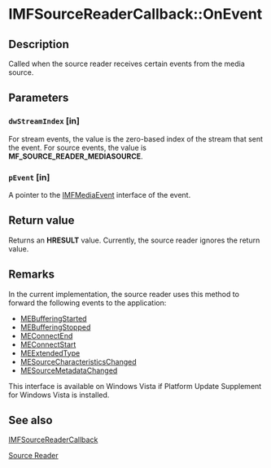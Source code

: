 # IMFSourceReaderCallback::OnEvent

## Description

Called when the source reader receives certain events from the media source.

## Parameters

### `dwStreamIndex` [in]

For stream events, the value is the zero-based index of the stream that sent the event. For source events, the value is **MF_SOURCE_READER_MEDIASOURCE**.

### `pEvent` [in]

A pointer to the [IMFMediaEvent](https://learn.microsoft.com/windows/desktop/api/mfobjects/nn-mfobjects-imfmediaevent) interface of the event.

## Return value

Returns an **HRESULT** value. Currently, the source reader ignores the return value.

## Remarks

In the current implementation, the source reader uses this method to forward the following events to the application:

* [MEBufferingStarted](https://learn.microsoft.com/windows/desktop/medfound/mebufferingstarted)
* [MEBufferingStopped](https://learn.microsoft.com/windows/desktop/medfound/mebufferingstopped)
* [MEConnectEnd](https://learn.microsoft.com/windows/desktop/medfound/meconnectend)
* [MEConnectStart](https://learn.microsoft.com/windows/desktop/medfound/meconnectstart)
* [MEExtendedType](https://learn.microsoft.com/windows/desktop/medfound/meextendedtype)
* [MESourceCharacteristicsChanged](https://learn.microsoft.com/windows/desktop/medfound/mesourcecharacteristicschanged)
* [MESourceMetadataChanged](https://learn.microsoft.com/windows/desktop/medfound/mesourcemetadatachanged)

This interface is available on Windows Vista if Platform Update Supplement for Windows Vista is installed.

## See also

[IMFSourceReaderCallback](https://learn.microsoft.com/windows/desktop/api/mfreadwrite/nn-mfreadwrite-imfsourcereadercallback)

[Source Reader](https://learn.microsoft.com/windows/desktop/medfound/source-reader)